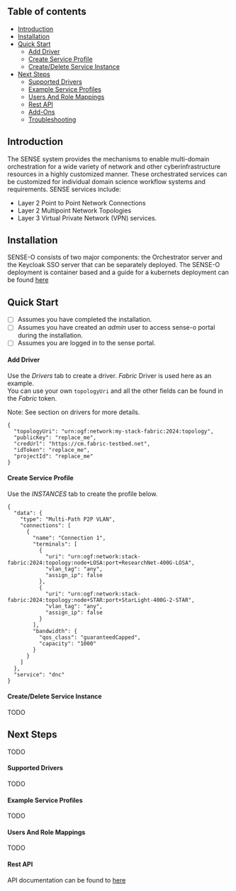 ## Table of contents

 - [Introduction](#intro)
 - [Installation](#install)
 - [Quick Start](#quickstart)
   - [Add Driver](#add_driver)
   - [Create Service Profile](#create_service_profile)
   - [Create/Delete Service Instance](create_delete_service_instance)
 - [Next Steps](#next_steps)
   - [Supported Drivers](#drivers)
   - [Example Service Profiles](#example_service_profiles)
   - [Users And Role Mappings](#users_and_role_mappings)
   - [Rest API](#rest_api)
   - [Add-Ons](#add_ons)
   - [Troubleshooting](#troubleshooting)

## <a name="intro"></a>Introduction
The SENSE system provides the mechanisms to enable multi-domain orchestration for a wide variety of network and other cyberinfrastructure resources in a highly customized manner.  These orchestrated services can be customized for individual domain science workflow systems and requirements.  SENSE services include:
- Layer 2 Point to Point Network Connections
- Layer 2 Multipoint Network Topologies
- Layer 3 Virtual Private Network (VPN) services.


## <a name="install"></a>Installation
SENSE-O consists of two major components: the Orchestrator server and the Keycloak SSO server that can be separately deployed. The SENSE-O deployment is container based and a guide for a kubernets deployment can be found [here](https://github.com/StackV/sense-helm/)

## <a name="quickstart"></a>Quick Start

- [ ] Assumes you have completed the installation.  
- [ ] Assumes you have created an <i>admin</i> user to access sense-o portal during the installation.
- [ ] Assumes you are logged in to the sense portal. 

#### <a name="add_driver"></a>Add Driver
Use the <i>Drivers</i> tab to create a driver. <i>Fabric</i> Driver is used here as an example.  
You can use your own `topologyUri` and all the other fields can be found in the <i>Fabric</i> token. 

Note: See section on drivers for more details.

```
{
  "topologyUri": "urn:ogf:network:my-stack-fabric:2024:topology",
  "publicKey": "replace_me",
  "credUrl": "https://cm.fabric-testbed.net",
  "idToken": "replace_me",
  "projectId": "replace_me"
}
```

#### <a name="create_service_profile"></a>Create Service Profile
Use the <i>INSTANCES</i> tab to create the profile below. 

```
{
  "data": {
    "type": "Multi-Path P2P VLAN",
    "connections": [
      {
        "name": "Connection 1",
        "terminals": [
          {
            "uri": "urn:ogf:network:stack-fabric:2024:topology:node+LOSA:port+ResearchNet-400G-LOSA",
            "vlan_tag": "any",
            "assign_ip": false
          },
          {
            "uri": "urn:ogf:network:stack-fabric:2024:topology:node+STAR:port+StarLight-400G-2-STAR",
            "vlan_tag": "any",
            "assign_ip": false
          }
        ],
        "bandwidth": {
          "qos_class": "guaranteedCapped",
          "capacity": "1000"
        }
      }
    ]
  },
  "service": "dnc"
}
```
#### <a name="create_delete_service_instance"></a>Create/Delete Service Instance
TODO

## <a name="next_steps"></a>Next Steps
TODO

#### <a name="drivers"></a>Supported Drivers
TODO

#### <a name="example_service_profiles"></a>Example Service Profiles
TODO

#### <a name="users_and_role_mappings"></a>Users And Role Mappings
TODO

#### <a name="rest_api"></a>Rest API
API documentation can be found to [here](./MDOWN/README.md )
